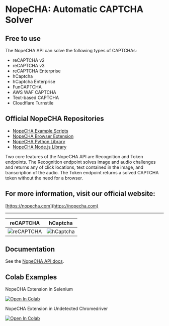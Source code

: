 # NopeCHA: Automatic CAPTCHA Solver

## Free to use

The NopeCHA API can solve the following types of CAPTCHAs:
- reCAPTCHA v2
- reCAPTCHA v3
- reCAPTCHA Enterprise
- hCaptcha
- hCaptcha Enterprise
- FunCAPTCHA
- AWS WAF CAPTCHA
- Text-based CAPTCHA
- Cloudflare Turnstile

## Official NopeCHA Repositories
- [NopeCHA Example Scripts](https://github.com/nopecha-ai/nopecha-scripts)
- [NopeCHA Browser Extension](https://github.com/nopecha-ai/nopecha-extension)
- [NopeCHA Python Library](https://github.com/nopecha-ai/nopecha-python)
- [NopeCHA Node.js Library](https://github.com/nopecha-ai/nopecha-nodejs)

Two core features of the NopeCHA API are Recognition and Token endpoints.
The Recognition endpoint solves image and audio challenges and returns any of
click locations, text contained in the image, and transcription of the audio.
The Token endpoint returns a solved CAPTCHA token without the need for a browser.

## For more information, visit our official website:

[https://nopecha.com](https://nopecha.com)

---

reCAPTCHA | hCaptcha
:---:|:---:
![reCAPTCHA](https://nopecha.com/image/demo/recaptcha.gif) | ![hCaptcha](https://nopecha.com/image/demo/hcaptcha.gif)


## Documentation

See the [NopeCHA API docs](https://developers.nopecha.com).


## Colab Examples

NopeCHA Extension in Selenium

[![Open In Colab](https://colab.research.google.com/assets/colab-badge.svg)](https://colab.research.google.com/drive/1h9Q37yQqrLNhkqBCCWtHMPc09iOlLEQ5?usp=sharing)

NopeCHA Extension in Undetected Chromedriver

[![Open In Colab](https://colab.research.google.com/assets/colab-badge.svg)](https://colab.research.google.com/drive/1IAIwMWxpK7j1zzWJ1RmajD0TjaW_ANz4?usp=sharing)
